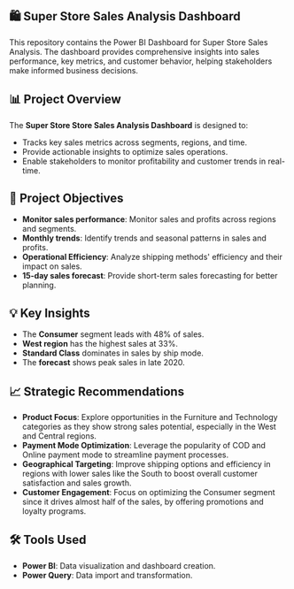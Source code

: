 ## 🛍️ Super Store Sales Analysis Dashboard

This repository contains the Power BI Dashboard for Super Store Sales Analysis. The dashboard provides comprehensive insights into sales performance, key metrics, and customer behavior, helping stakeholders make informed business decisions.


## 📊 Project Overview

The **Super Store Store Sales Analysis Dashboard** is designed to:

- Tracks key sales metrics across segments, regions, and time.
- Provide actionable insights to optimize sales operations.
- Enable stakeholders to monitor profitability and customer trends in real-time.


## 🎯 Project Objectives
- **Monitor sales performance**: Monitor sales and profits across regions and segments.
- **Monthly trends**: Identify trends and seasonal patterns in sales and profits.
- **Operational Efficiency**: Analyze shipping methods' efficiency and their impact on sales.
- **15-day sales forecast**: Provide short-term sales forecasting for better planning.


## 💡 Key Insights
- The **Consumer** segment leads with 48% of sales.
- **West region** has the highest sales at 33%.
- **Standard Class** dominates in sales by ship mode.
- The **forecast** shows peak sales in late 2020.


## 📈 Strategic Recommendations
- **Product Focus**: Explore opportunities in the Furniture and Technology categories as they show strong sales potential, especially in the West and Central regions.
- **Payment Mode Optimization**: Leverage the popularity of COD and Online payment mode to streamline payment processes.
- **Geographical Targeting**: Improve shipping options and efficiency in regions with lower sales like the South to boost overall customer satisfaction and sales growth.
- **Customer Engagement**: Focus on optimizing the Consumer segment since it drives almost half of the sales, by offering promotions and loyalty programs.

 
## 🛠️ Tools Used
- **Power BI**: Data visualization and dashboard creation.
- **Power Query**: Data import and transformation.










